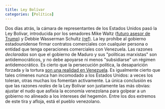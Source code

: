 ```yaml
---
title: Ley Bolívar 
categories: [Política]
---
```


Dos días atrás, la cámara de representantes de los Estados Unidos pasó la Ley
Bolívar, introducida por los senadores Mike Waltz ([futuro asesor de Trump](https://www.infobae.com/estados-unidos/2024/11/12/quien-es-mike-waltz-el-halcon-anti-china-que-trump-eligio-como-asesor-de-seguridad-nacional/)) y Debbie Wasserman Schultz
[(ref)](https://waltz.house.gov/news/documentsingle.aspx?DocumentID=952). La
ley prohíbe al gobierno estadounidense firmar contratos comerciales con
cualquier persona o entidad que tenga operaciones comerciales con Venezuela.
Las razones *declaradas* son que el gobierno de Maduro y sus "políticas
marxistas" son antidemocráticos, y no debe apoyarse ni menos "subsidiarse" un
régimen antidemocrático. Es cierto que la persecución política, la desaparición forzada
y la tortura [son una realidad en Venezuela](https://www.amnesty.org/es/documents/amr53/0222/2019/es/). 
Es igualmente cierto que tales crímenes nunca han incomodado a los Estados
Unidos: a veces los toleran, otras muchas los fomentan activamente. La única
conclusión es que las razones *reales* de la Ley Bolívar son justamente las más
obvias: ajustar el nudo que asfixia la economía venezolana para golpear a un
gobierno no alineado a los intereses del hegemón. Entre los dos extremos de
este tira y afloja, está el pueblo venezolano.

